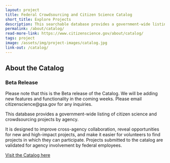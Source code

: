 ```yaml
---
layout: project
title: Federal Crowdsourcing and Citizen Science Catalog
short_title: Explore Projects
description: This searchable database provides a government-wide listing of citizen science and crowdsourcing projects designed to improve cross-agency collaboration, reveal opportunities for new high-impact projects, and make it easier for volunteers to find out about projects they can join.
permalink: /about/catalog/
read-more-link: https://www.citizenscience.gov/about/catalog/
tags: project
image: /assets/img/project-images/catalog.jpg
link-out: /catalog/
---
```


## About the Catalog

<div class="usa-alert usa-alert-info" role="alert">
  <div class="usa-alert-body">
    <h3 class="usa-alert-heading">Beta Release</h3>
    <p class="usa-alert-text">Please note that this is the Beta release of the Catalog. We will be adding new features and functionality in the coming weeks.  Please email citizenscience@gsa.gov for any inquiries. </p>
  </div>
</div>

This database provides a government-wide listing of citizen science and crowdsourcing projects by agency. 

It is designed to improve cross-agency collaboration, reveal opportunities for new and high-impact projects, and make it easier for volunteers to find projects in which they can participate. Projects submitted to the catalog are validated for agency involvement by federal employees.

<a href="{{ site.baseurl }}/catalog/">Visit the Catalog here</a>


